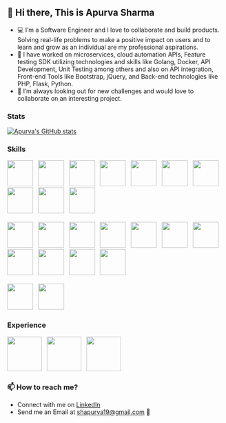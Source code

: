 ## 👋 Hi there, This is Apurva Sharma
- :computer: I’m a Software Engineer and I love to collaborate and build products. Solving real-life problems to make a positive impact on users and to learn and grow as an individual are my professional aspirations.
- :rocket: I have worked on microservices, cloud automation APIs, Feature testing SDK utilizing technologies and skills like Golang, Docker, API Development, Unit Testing among others and also on API integration, Front-end Tools like Bootstrap, jQuery, and Back-end technologies like PHP, Flask, Python.
- :thought_balloon: I’m always looking out for new challenges and would love to collaborate on an interesting project.


### Stats

[![Apurva's GitHub stats](https://github-readme-stats.vercel.app/api?username=apurva19&count_private=true&show_icons=true&hide=stars,issues,contribs&theme=radical&include_all_commits=True)](https://github.com/anuraghazra/github-readme-stats)


### Skills
<img src="https://user-images.githubusercontent.com/34369830/124351372-6dd58380-dc17-11eb-9b62-94c94ab370c3.png" width="60" height="60">&nbsp;&nbsp; 
<img src="https://user-images.githubusercontent.com/34369830/124351375-74fc9180-dc17-11eb-8103-7a11b778ba3b.png" width="60" height="60">&nbsp;&nbsp; 
<img src="https://user-images.githubusercontent.com/34369830/124350838-885a2d80-dc14-11eb-8d28-ae11e32de859.png" width="60" height="60">&nbsp;&nbsp; 
<img src="https://user-images.githubusercontent.com/34369830/124356653-afc0f280-dc34-11eb-9cf2-bcf9d193eac9.png" width="60" height="60">&nbsp;&nbsp; 
<img src="https://user-images.githubusercontent.com/34369830/124355007-a895e680-dc2c-11eb-93ff-1d4c15f5f125.png" width="60" height="60">&nbsp;&nbsp; 
<img src="https://user-images.githubusercontent.com/34369830/124355026-c5321e80-dc2c-11eb-9dfd-3ff0bb42718c.png" width="60" height="60">&nbsp;&nbsp; 
<img src="https://user-images.githubusercontent.com/34369830/124351309-3bc42180-dc17-11eb-9ebc-2dc42f186c22.png" width="60" height="60">&nbsp;&nbsp; 
<img src="https://user-images.githubusercontent.com/34369830/124355521-3246b380-dc2f-11eb-91e0-fc9de45deddf.png" width="60" height="60">&nbsp;&nbsp; 
<img src="https://user-images.githubusercontent.com/34369830/124351280-0b7c8300-dc17-11eb-8751-108c0fefff50.png" width="60" height="60">&nbsp;&nbsp; 
<img src="https://user-images.githubusercontent.com/34369830/124351354-657d4880-dc17-11eb-9171-79075b4bb2de.png" width="60" height="60">&nbsp;&nbsp;
<br /><br /> 
<img src="https://user-images.githubusercontent.com/34369830/124350909-fbfc3a80-dc14-11eb-81c1-4e0abc364be2.png" width="60" height="60">&nbsp;&nbsp; 
<img src="https://user-images.githubusercontent.com/34369830/124351501-564aca80-dc18-11eb-8b62-86848eedf8ab.png" width="60" height="60">&nbsp;&nbsp; 
<img src="https://user-images.githubusercontent.com/34369830/124351273-01f31b00-dc17-11eb-99be-463415a92d20.png" width="60" height="60">&nbsp;&nbsp;
<img src="https://user-images.githubusercontent.com/34369830/124351268-f69fef80-dc16-11eb-9b80-e4dc6706e3e9.png" width="60" height="60">&nbsp;&nbsp;
<img src="https://user-images.githubusercontent.com/34369830/124351405-bab95a00-dc17-11eb-9671-01ed14ae8046.png" width="60" height="60">&nbsp;&nbsp;
<img src="https://user-images.githubusercontent.com/34369830/124351332-54343c00-dc17-11eb-9821-4b0c989c6882.png" width="60" height="60">&nbsp;&nbsp;
<img src="https://user-images.githubusercontent.com/34369830/124355749-75eded00-dc30-11eb-9030-c24dcdea230b.png" width="60" height="60">&nbsp;&nbsp;
<img src="https://user-images.githubusercontent.com/34369830/124351284-133c2780-dc17-11eb-80ec-ff15d44e60ec.png" width="60" height="60">&nbsp;&nbsp;
<img src="https://user-images.githubusercontent.com/34369830/124351338-5f876780-dc17-11eb-939c-9b052c1f18ef.png" width="60" height="60">&nbsp;&nbsp;
<img src="https://user-images.githubusercontent.com/34369830/124354970-76848480-dc2c-11eb-985f-61917c3c827a.png" width="60" height="60">&nbsp;&nbsp;
<img src="https://user-images.githubusercontent.com/34369830/124351289-1fc08000-dc17-11eb-98c9-cd5632e836cd.png" width="60" height="60">&nbsp;&nbsp;
<br /> <br />
<img src="https://user-images.githubusercontent.com/34369830/124351334-59918680-dc17-11eb-899c-511a0c51cee2.png" width="60" height="60">&nbsp;&nbsp;
<img src="https://user-images.githubusercontent.com/34369830/124354993-8ac88180-dc2c-11eb-9cba-77c1bd257244.png" width="60" height="60">&nbsp;&nbsp;  



### Experience
<img src="https://user-images.githubusercontent.com/34369830/124356265-b64e6a80-dc32-11eb-81dc-c1272802d1c2.png" width="80" height="80">&nbsp;&nbsp;
<img src="https://user-images.githubusercontent.com/34369830/124351453-0409a980-dc18-11eb-944b-3546dc957d41.png" width="80" height="80">&nbsp;&nbsp;
<img src="https://user-images.githubusercontent.com/34369830/124350961-4bdb0180-dc15-11eb-9c00-5e04baf0209e.png" width="80" height="80">



### 📫 How to reach me?
- Connect with me on [LinkedIn](https://www.linkedin.com/in/apurva-sharma19/)
- Send me an Email at shapurva19@gmail.com :email:

<!---
apurva19/apurva19 is a ✨ special ✨ repository because its `README.md` (this file) appears on your GitHub profile.
You can click the Preview link to take a look at your changes.
--->
